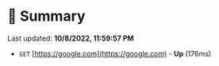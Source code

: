 # 📖 Summary
Last updated: **10/8/2022, 11:59:57 PM**

- `GET` [https://google.com](https://google.com) - **Up** (176ms)
